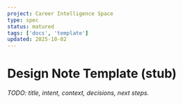 ```yaml
---
project: Career Intelligence Space
type: spec
status: matured
tags: ['docs', 'template']
updated: 2025-10-02
---
```


# Design Note Template (stub)
_TODO: title, intent, context, decisions, next steps._
